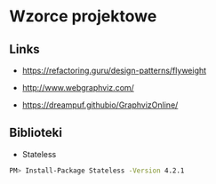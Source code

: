 
# Wzorce projektowe

## Links

- https://refactoring.guru/design-patterns/flyweight

- http://www.webgraphviz.com/
- https://dreampuf.githubio/GraphvizOnline/

## Biblioteki
- Stateless 
~~~ bash
PM> Install-Package Stateless -Version 4.2.1
~~~